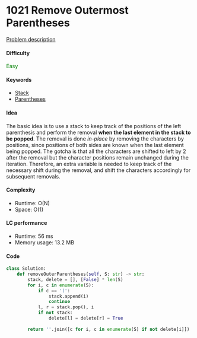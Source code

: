 1021 Remove Outermost Parentheses
=======================
[Problem description](https://leetcode.com/problems/remove-outermost-parentheses/)

#### Difficulty
<span style="color:green">Easy</span>

#### Keywords
- [Stack](../categories/stack.md)
- [Parentheses](../categories/parentheses.md)

#### Idea
The basic idea is to use a stack to keep track of the positions of the left parenthesis and perform the removal **when the last element in the stack to be popped**. The removal is done *in-place* by removing the characters by positions, since positions of both sides are known when the last element being popped. The gotcha is that all the characters are shifted to left by 2 after the removal but the character positions remain unchanged during the iteration. Therefore, an extra variable is needed to keep track of the necessary shift during the removal, and shift the characters accordingly for subsequent removals. 

#### Complexity
- Runtime: O(N)
- Space: O(1)

#### LC performance
- Runtime: 56 ms
- Memory usage: 13.2 MB

#### Code
```python
class Solution:
    def removeOuterParentheses(self, S: str) -> str:
        stack, delete = [], [False] * len(S)
        for i, c in enumerate(S):
            if c == '(':
                stack.append(i)
                continue
            l, r = stack.pop(), i
            if not stack:
                delete[l] = delete[r] = True
        
        return ''.join([c for i, c in enumerate(S) if not delete[i]])
```